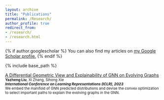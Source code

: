 ```yaml
---
layout: archive
title: "Publications"
permalink: /Research/
author_profile: true
redirect_from: 
- /research/
- /research.html
---
```


{% if author.googlescholar %}
  You can also find my articles on <u><a href="{{author.googlescholar}}">my Google Scholar profile</a>.</u>
{% endif %}

{% include base_path %}

<span style="color:CornflowerBlue">[A Differential Geometric View and Explainability of GNN on Evolving Graphs](https://openreview.net/pdf?id=lRdhvzMpVYV)</span>  
   <sup>**Yazheng Liu**, Xi Zhang, Sihong Xie <br>
   ***International Conference on Learning Representations (ICLR), 2023*** <br>
  We embed the manifold of GNN predicted distributions and devise the convex optimization to select important paths to explain the evolving graphs in the GNN.



